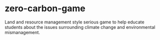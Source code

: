 # zero-carbon-game
Land and resource management style serious game to help educate students about the issues surrounding climate change and environmental mismanagement.
